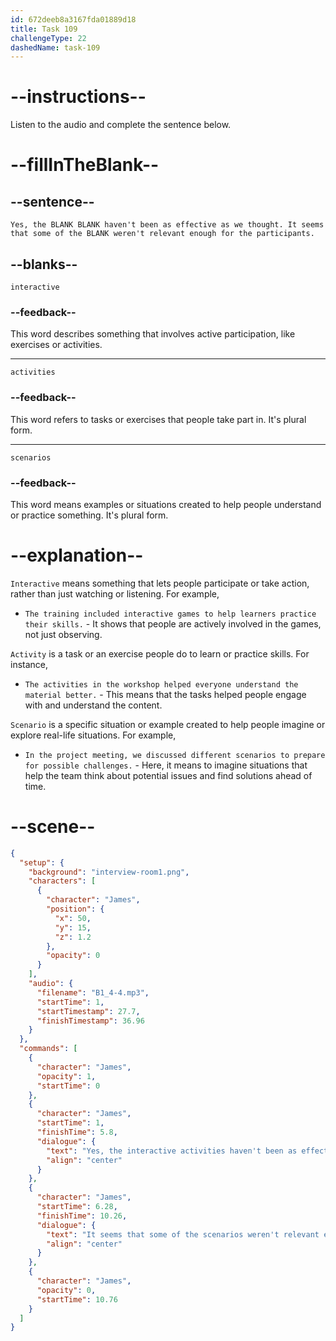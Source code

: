 ```yaml
---
id: 672deeb8a3167fda01889d18
title: Task 109
challengeType: 22
dashedName: task-109
---
```


<!-- (Audio) James: Yes, the interactive activities haven't been as effective as we thought. It seems that some of the scenarios weren't relevant enough for the participants. -->

# --instructions--

Listen to the audio and complete the sentence below.

# --fillInTheBlank--

## --sentence--

`Yes, the BLANK BLANK haven't been as effective as we thought. It seems that some of the BLANK weren't relevant enough for the participants.`

## --blanks--

`interactive`

### --feedback--

This word describes something that involves active participation, like exercises or activities.

---

`activities`

### --feedback--

This word refers to tasks or exercises that people take part in. It's plural form.

---

`scenarios`

### --feedback--

This word means examples or situations created to help people understand or practice something. It's plural form.

# --explanation--

`Interactive` means something that lets people participate or take action, rather than just watching or listening. For example,

- `The training included interactive games to help learners practice their skills.` - It shows that people are actively involved in the games, not just observing.

`Activity` is a task or an exercise people do to learn or practice skills. For instance,

- `The activities in the workshop helped everyone understand the material better.` - This means that the tasks helped people engage with and understand the content.

`Scenario` is a specific situation or example created to help people imagine or explore real-life situations. For example,

- `In the project meeting, we discussed different scenarios to prepare for possible challenges.` - Here, it means to imagine situations that help the team think about potential issues and find solutions ahead of time.

# --scene--

```json
{
  "setup": {
    "background": "interview-room1.png",
    "characters": [
      {
        "character": "James",
        "position": {
          "x": 50,
          "y": 15,
          "z": 1.2
        },
        "opacity": 0
      }
    ],
    "audio": {
      "filename": "B1_4-4.mp3",
      "startTime": 1,
      "startTimestamp": 27.7,
      "finishTimestamp": 36.96
    }
  },
  "commands": [
    {
      "character": "James",
      "opacity": 1,
      "startTime": 0
    },
    {
      "character": "James",
      "startTime": 1,
      "finishTime": 5.8,
      "dialogue": {
        "text": "Yes, the interactive activities haven't been as effective as we thought.",
        "align": "center"
      }
    },
    {
      "character": "James",
      "startTime": 6.28,
      "finishTime": 10.26,
      "dialogue": {
        "text": "It seems that some of the scenarios weren't relevant enough for the participants.",
        "align": "center"
      }
    },
    {
      "character": "James",
      "opacity": 0,
      "startTime": 10.76
    }
  ]
}
```
